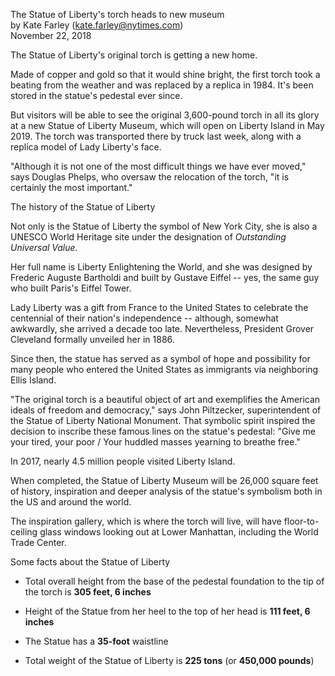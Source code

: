 The Statue of Liberty's torch heads to new museum  
by Kate Farley (kate.farley@nytimes.com)  
November 22, 2018  

The Statue of Liberty's original torch is getting a new home.

Made of copper and gold so that it would shine bright, the first torch took a beating from the weather and was replaced by a replica in 1984. It's been stored in the statue's pedestal ever since.

But visitors will be able to see the original 3,600-pound torch in all its glory at a new Statue of Liberty Museum, which will open on Liberty Island in May 2019. The torch was transported there by truck last week, along with a replica model of Lady Liberty's face.

"Although it is not one of the most difficult things we have ever moved," says Douglas Phelps, who oversaw the relocation of the torch, "it is certainly the most important."



The history of the Statue of Liberty

Not only is the Statue of Liberty the symbol of New York City, she is also a UNESCO World Heritage site under the designation of _Outstanding Universal Value_.

Her full name is Liberty Enlightening the World, and she was designed by Frederic Auguste Bartholdi and built by Gustave Eiffel -- yes, the same guy who built Paris's Eiffel Tower.

Lady Liberty was a gift from France to the United States to celebrate the centennial of their nation's independence -- although, somewhat awkwardly, she arrived a decade too late. Nevertheless, President Grover Cleveland formally unveiled her in 1886.

Since then, the statue has served as a symbol of hope and possibility for many people who entered the United States as immigrants via neighboring Ellis Island.

"The original torch is a beautiful object of art and exemplifies the American ideals of freedom and democracy," says John Piltzecker, superintendent of the Statue of Liberty National Monument. That symbolic spirit inspired the decision to inscribe these famous lines on the statue's pedestal: "Give me your tired, your poor / Your huddled masses yearning to breathe free."

In 2017, nearly 4.5 million people visited Liberty Island.

When completed, the Statue of Liberty Museum will be 26,000 square feet of history, inspiration and deeper analysis of the statue's symbolism both in the US and around the world.

The inspiration gallery, which is where the torch will live, will have floor-to-ceiling glass windows looking out at Lower Manhattan, including the World Trade Center.



Some facts about the Statue of Liberty

* Total overall height from the base of the pedestal foundation to the tip of the torch is **305 feet, 6 inches**

* Height of the Statue from her heel to the top of her head is **111 feet, 6 inches**

* The Statue has a **35-foot** waistline

* Total weight of the Statue of Liberty is **225 tons** (or **450,000 pounds**)

